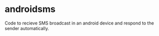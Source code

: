 androidsms
==========

Code to recieve SMS broadcast in an android device and respond to the sender automatically.
